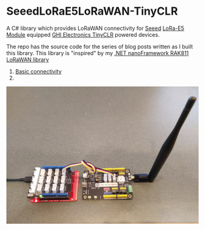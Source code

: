 # SeeedLoRaE5LoRaWAN-TinyCLR
A C# library which provides LoRaWAN connectivity for [Seeed](https://www.seeedstudio.com/) [LoRa-E5 Module](https://www.seeedstudio.com/LoRa-E5-Wireless-Module-p-4745.html) equipped [GHI Electronics TinyCLR](https://www.ghielectronics.com/tinyclr/) powered devices.

The repo has the source code for the series of blog posts written as I built this library. This library is "inspired" by my [.NET nanoFramework RAK811 LoRaWAN library](https://github.com/KiwiBryn/RAK811LoRaWAN-NetNF)

01. [Basic connectivity](https://blog.devmobile.co.nz/2021/04/30/tinyclr-os-v2-seeed-lora-e5-lorawan-library-part1/)
02.

![Seeed LoRa E5 Dev Kit and Fezduino device](FezDuinoSeeedLora-E5.jpg)
